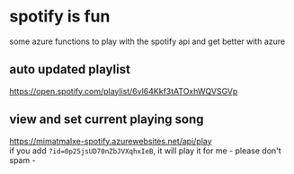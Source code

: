 # spotify is fun
 some azure functions to play with the spotify api and get better with azure

## auto updated playlist
  https://open.spotify.com/playlist/6vl64Kkf3tATOxhWQVSGVp

## view and set current playing song
  https://mimatmalxe-spotify.azurewebsites.net/api/play  
if you add `?id=0p25jsUD70nZbJVXqhxIeB`, it will play it for me - please don't spam - 
